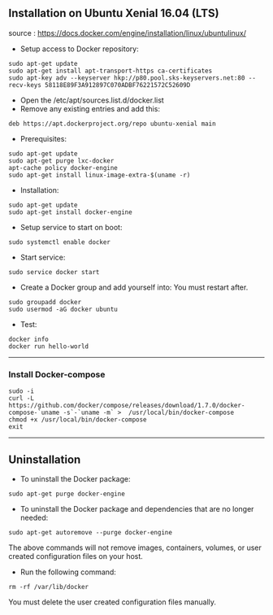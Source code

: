 ## Installation on Ubuntu Xenial 16.04 (LTS)
source : https://docs.docker.com/engine/installation/linux/ubuntulinux/

- Setup access to Docker repository:
```
sudo apt-get update
sudo apt-get install apt-transport-https ca-certificates
sudo apt-key adv --keyserver hkp://p80.pool.sks-keyservers.net:80 --recv-keys 58118E89F3A912897C070ADBF76221572C52609D
```

- Open the /etc/apt/sources.list.d/docker.list
- Remove any existing entries and add this:
```
deb https://apt.dockerproject.org/repo ubuntu-xenial main
```

- Prerequisites:
```
sudo apt-get update
sudo apt-get purge lxc-docker
apt-cache policy docker-engine
sudo apt-get install linux-image-extra-$(uname -r)
```

- Installation:
```
sudo apt-get update
sudo apt-get install docker-engine
```

- Setup service to start on boot:
```
sudo systemctl enable docker
```

- Start service:
```
sudo service docker start
```

- Create a Docker group and add yourself into:
You must restart after.
```
sudo groupadd docker
sudo usermod -aG docker ubuntu
```

- Test:
```
docker info
docker run hello-world
```

---
### Install Docker-compose
```
sudo -i
curl -L https://github.com/docker/compose/releases/download/1.7.0/docker-compose-`uname -s`-`uname -m` >  /usr/local/bin/docker-compose
chmod +x /usr/local/bin/docker-compose
exit
```

---

## Uninstallation
- To uninstall the Docker package:
```
sudo apt-get purge docker-engine
```

- To uninstall the Docker package and dependencies that are no longer needed:
```
sudo apt-get autoremove --purge docker-engine
```

The above commands will not remove images, containers, volumes, or user created 
configuration files on your host.
- Run the following command:
```
rm -rf /var/lib/docker
```

You must delete the user created configuration files manually.
